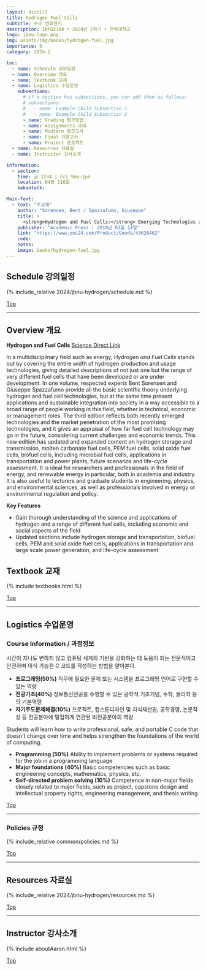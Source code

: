 ```yaml
---
layout: distill
title: Hydrogen Fuel Cells
subtitle: 수소 연료전지
description: INFO2104 • 2024년 2학기 • 전북대학교
logo: jbnu-logo.png
img: assets/img/books/hydrogen-fuel.jpg
importance: 6
category: 2024-2

toc:
  - name: Schedule 강의일정
  - name: Overview 개요
  - name: Textbook 교재
  - name: Logistics 수업운영
    subsections:
      # if a section has subsections, you can add them as follows:
      # subsections:
      #   - name: Example Child Subsection 1
      #   - name: Example Child Subsection 2
      - name: Grading 평가방법
      - name: Assignments 과제
      - name: Midterm 중간고사
      - name: Final 기말고사
      - name: Project 프로젝트
  - name: Resources 자료실
  - name: Instructor 강사소개

information:
  - section: 
    time: 금 1234 | Fri 9am-1pm
    location: N4동 316호
    kakaotalk: 

Main-Text:
  - text: "주교재"
    author: "Sorensen, Bent / Spazzafumo, Giuseppe"
    title: >
      <strong>Hydrogen and Fuel Cells:</strong> Emerging Technologies and Applications
    publisher: "Academic Press | 2018년 02월 14일"
    link: "https://www.yes24.com/Product/Goods/43626462"
    code:
    notes:
    image: books/hydrogen-fuel.jpg
---
```


## Schedule 강의일정

{% include_relative 2024/jbnu-hydrogen/schedule.md %}

<a class="btncv" href="#">Top</a>

---

## Overview 개요

<strong>Hydrogen and Fuel Cells</strong> <a href="https://www.sciencedirect.com/book/9780081007082/hydrogen-and-fuel-cells">Science Direct Link</a>

In a multidisciplinary field such as energy, _Hydrogen and Fuel Cells_ stands out by covering the entire width of hydrogen production and usage technologies, giving detailed descriptions of not just one but the range of very different fuel cells that have been developed or are under development. In one volume, respected experts Bent Sorensen and Giuseppe Spazzafumo provide all the basic scientific theory underlying hydrogen and fuel cell technologies, but at the same time present applications and sustainable integration into society in a way accessible to a broad range of people working in this field, whether in technical, economic or management roles. The third edition reflects both recently emerged technologies and the market penetration of the most promising technologies, and it gives an appraisal of how far fuel cell technology may go in the future, considering current challenges and economic trends. This new edition has updated and expanded content on hydrogen storage and transmission, molten carbonate fuel cells, PEM fuel cells, solid oxide fuel cells, biofuel cells, including microbial fuel cells, applications in transportation and power plants, future scenarios and life-cycle assessment. It is ideal for researchers and professionals in the field of energy, and renewable energy in particular, both in academia and industry. It is also useful to lecturers and graduate students in engineering, physics, and environmental sciences, as well as professionals involved in energy or environmental regulation and policy.

**Key Features**

* Gain thorough understanding of the science and applications of hydrogen and a range of different fuel cells, including economic and social aspects of the field
* Updated sections include hydrogen storage and transportation, biofuel cells, PEM and solid oxide fuel cells, applications in transportation and large scale power generation, and life-cycle assessment

## Textbook 교재

{% include textbooks.html %}

<a class="btncv" href="#">Top</a>

---

## Logistics 수업운영

### Course Information / 과정정보

시간이 지나도 변하지 않고 컴퓨팅 세계의 기반을 강화하는 데 도움이 되는 전문적이고 안전하며 이식 가능한 C 코드를 작성하는 방법을 알아본다.

- **프로그래밍(50%)** 직무에 필요한 문제 또는 시스템을 프로그래밍 언어로 구현할 수 있는 역량
- **전공기초(40%)** 정보통신전공을 수행할 수 있는 공학적 기초개념, 수학, 물리학 등의 기본역량
- **자기주도문제해결(10%)** 프로젝트, 캡스톤디자인 및 지식재산권, 공학경영, 논문작성 등 전공분야에 밀접하게 연관된 비전공분야의 역량

Students will learn how to write professional, safe, and portable C code that doesn't change over time and helps strengthen the foundations of the world of computing.

- **Programming (50%)** Ability to implement problems or systems required for the job in a programming language
- **Major foundations (40%)** Basic competencies such as basic engineering concepts, mathematics, physics, etc.
- **Self-directed problem solving (10%)** Competence in non-major fields closely related to major fields, such as project, capstone design and intellectual property rights, engineering management, and thesis writing

<a class="btncv" href="#">Top</a>

---

### Policies 규정

{% include_relative common/policies.md %}

<a class="btncv" href="#">Top</a>

---

## Resources 자료실

{% include_relative 2024/jbnu-hydrogen/resources.md %}

<a class="btncv" href="#">Top</a>

---

## Instructor 강사소개

{% include aboutAaron.html %}

<a class="btncv" href="#">Top</a>
